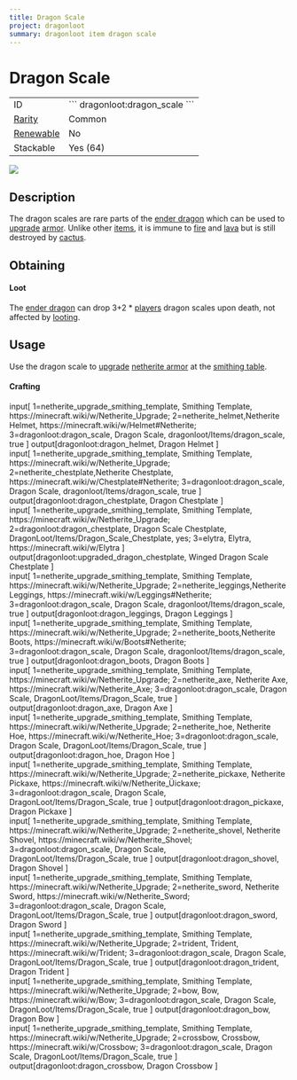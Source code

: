 ```yaml
---
title: Dragon Scale
project: dragonloot
summary: dragonloot item dragon scale
---
```

# Dragon Scale
<div class="main_table">
<div class="left_main_table">
<table class="left_table">
    <tbody>
        <tr>
            <td class="first-column">ID</td>
            <td class="second-column">
            ```
            dragonloot:dragon_scale
            ```
            </td>
        </tr>
        <tr id="linear-top">
            <td class="first-column"><a href="https://minecraft.wiki/w/Rarity" target="_blank">Rarity</a></td>
            <td class="second-column">Common</td>
        </tr>
        <tr id="linear-top">
            <td class="first-column"><a href="https://minecraft.wiki/w/Renewable_resource" target="_blank">Renewable</a></td>
            <td class="second-column">No</td>
        </tr>
        <tr id="linear-top">
            <td class="first-column">Stackable</td>
            <td class="second-column">Yes (64)</td>
        </tr>
    </tbody>
</table>
</div>
<img src="/wiki/assets/dragonloot/items/dragon_scale.png" loading="lazy" class="right_img_table"/>
</div>

## Description
The dragon scales are rare parts of the [ender dragon](https://minecraft.wiki/w/Ender_Dragon) which can be used to [upgrade](https://minecraft.wiki/w/Smithing#Upgrading) [armor](https://minecraft.wiki/w/Armor). Unlike other [items](https://minecraft.wiki/w/Item), it is immune to [fire](https://minecraft.wiki/w/Fire) and [lava](https://minecraft.wiki/w/Lava) but is still destroyed by [cactus](https://minecraft.wiki/w/Cactus).

## Obtaining
#### Loot
The [ender dragon](https://minecraft.wiki/w/Ender_Dragon) can drop 3+2 * [players](https://minecraft.wiki/w/Player) dragon scales upon death, not affected by [looting](https://minecraft.wiki/w/Looting).

## Usage
Use the dragon scale to [upgrade](https://minecraft.wiki/w/Smithing#Upgrading) [netherite armor](https://minecraft.wiki/w/Armor) at the [smithing table](https://minecraft.wiki/w/Smithing_Table). 

#### Crafting
<div id="crafting-table">
<div class="crafting-element" crafting-type="smithing">
input[
    1=netherite_upgrade_smithing_template, Smithing Template, https://minecraft.wiki/w/Netherite_Upgrade; 
    2=netherite_helmet,Netherite Helmet, https://minecraft.wiki/w/Helmet#Netherite; 
    3=dragonloot:dragon_scale, Dragon Scale, dragonloot/Items/dragon_scale, true
]
output[dragonloot:dragon_helmet, Dragon Helmet ]
</div>
<div class="crafting-element" crafting-type="smithing">
input[
    1=netherite_upgrade_smithing_template, Smithing Template, https://minecraft.wiki/w/Netherite_Upgrade; 
    2=netherite_chestplate,Netherite Chestplate, https://minecraft.wiki/w/Chestplate#Netherite; 
    3=dragonloot:dragon_scale, Dragon Scale, dragonloot/Items/dragon_scale, true
]
output[dragonloot:dragon_chestplate, Dragon Chestplate ]
</div>
<div class="crafting-element" crafting-type="smithing">
input[
    1=netherite_upgrade_smithing_template, Smithing Template, https://minecraft.wiki/w/Netherite_Upgrade; 
    2=dragonloot:dragon_chestplate, Dragon Scale Chestplate, DragonLoot/Items/Dragon_Scale_Chestplate, yes; 
    3=elytra, Elytra, https://minecraft.wiki/w/Elytra
]
output[dragonloot:upgraded_dragon_chestplate, Winged Dragon Scale Chestplate ]
</div>
<div class="crafting-element" crafting-type="smithing">
input[
    1=netherite_upgrade_smithing_template, Smithing Template, https://minecraft.wiki/w/Netherite_Upgrade; 
    2=netherite_leggings,Netherite Leggings, https://minecraft.wiki/w/Leggings#Netherite; 
    3=dragonloot:dragon_scale, Dragon Scale, dragonloot/Items/dragon_scale, true
]
output[dragonloot:dragon_leggings, Dragon Leggings ]
</div>
<div class="crafting-element" crafting-type="smithing">
input[
    1=netherite_upgrade_smithing_template, Smithing Template, https://minecraft.wiki/w/Netherite_Upgrade; 
    2=netherite_boots,Netherite Boots, https://minecraft.wiki/w/Boots#Netherite; 
    3=dragonloot:dragon_scale, Dragon Scale, dragonloot/Items/dragon_scale, true
]
output[dragonloot:dragon_boots, Dragon Boots ]
</div>
<div class="crafting-element" crafting-type="smithing">
input[
    1=netherite_upgrade_smithing_template, Smithing Template, https://minecraft.wiki/w/Netherite_Upgrade; 
    2=netherite_axe, Netherite Axe, https://minecraft.wiki/w/Netherite_Axe;
    3=dragonloot:dragon_scale, Dragon Scale, DragonLoot/Items/Dragon_Scale, true
]
output[dragonloot:dragon_axe, Dragon Axe ]
</div>
<div class="crafting-element" crafting-type="smithing">
input[
    1=netherite_upgrade_smithing_template, Smithing Template, https://minecraft.wiki/w/Netherite_Upgrade; 
    2=netherite_hoe, Netherite Hoe, https://minecraft.wiki/w/Netherite_Hoe;
    3=dragonloot:dragon_scale, Dragon Scale, DragonLoot/Items/Dragon_Scale, true
]
output[dragonloot:dragon_hoe, Dragon Hoe ]
</div>
<div class="crafting-element" crafting-type="smithing">
input[
    1=netherite_upgrade_smithing_template, Smithing Template, https://minecraft.wiki/w/Netherite_Upgrade; 
    2=netherite_pickaxe, Netherite Pickaxe, https://minecraft.wiki/w/Netherite_Üickaxe;
    3=dragonloot:dragon_scale, Dragon Scale, DragonLoot/Items/Dragon_Scale, true
]
output[dragonloot:dragon_pickaxe, Dragon Pickaxe ]
</div>
<div class="crafting-element" crafting-type="smithing">
input[
    1=netherite_upgrade_smithing_template, Smithing Template, https://minecraft.wiki/w/Netherite_Upgrade; 
    2=netherite_shovel, Netherite Shovel, https://minecraft.wiki/w/Netherite_Shovel;
    3=dragonloot:dragon_scale, Dragon Scale, DragonLoot/Items/Dragon_Scale, true
]
output[dragonloot:dragon_shovel, Dragon Shovel ]
</div>
<div class="crafting-element" crafting-type="smithing">
input[
    1=netherite_upgrade_smithing_template, Smithing Template, https://minecraft.wiki/w/Netherite_Upgrade; 
    2=netherite_sword, Netherite Sword, https://minecraft.wiki/w/Netherite_Sword;
    3=dragonloot:dragon_scale, Dragon Scale, DragonLoot/Items/Dragon_Scale, true
]
output[dragonloot:dragon_sword, Dragon Sword ]
</div>
<div class="crafting-element" crafting-type="smithing">
input[
    1=netherite_upgrade_smithing_template, Smithing Template, https://minecraft.wiki/w/Netherite_Upgrade; 
    2=trident, Trident, https://minecraft.wiki/w/Trident;
    3=dragonloot:dragon_scale, Dragon Scale, DragonLoot/Items/Dragon_Scale, true
]
output[dragonloot:dragon_trident, Dragon Trident ]
</div>
<div class="crafting-element" crafting-type="smithing">
input[
    1=netherite_upgrade_smithing_template, Smithing Template, https://minecraft.wiki/w/Netherite_Upgrade; 
    2=bow, Bow, https://minecraft.wiki/w/Bow;
    3=dragonloot:dragon_scale, Dragon Scale, DragonLoot/Items/Dragon_Scale, true
]
output[dragonloot:dragon_bow, Dragon Bow ]
</div>
<div class="crafting-element" crafting-type="smithing">
input[
    1=netherite_upgrade_smithing_template, Smithing Template, https://minecraft.wiki/w/Netherite_Upgrade; 
    2=crossbow, Crossbow, https://minecraft.wiki/w/Crossbow;
    3=dragonloot:dragon_scale, Dragon Scale, DragonLoot/Items/Dragon_Scale, true
]
output[dragonloot:dragon_crossbow, Dragon Crossbow ]
</div>
</div>
